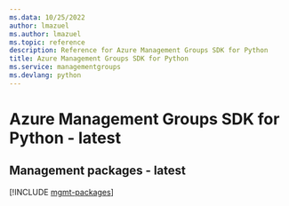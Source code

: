 ```yaml
---
ms.data: 10/25/2022
author: lmazuel
ms.author: lmazuel
ms.topic: reference
description: Reference for Azure Management Groups SDK for Python
title: Azure Management Groups SDK for Python
ms.service: managementgroups
ms.devlang: python
---
```

# Azure Management Groups SDK for Python - latest

## Management packages - latest
[!INCLUDE [mgmt-packages](management-groups-mgmt-index.md)]